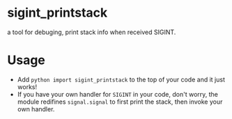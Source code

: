 # sigint_printstack
a tool for debuging, print stack info when received SIGINT.

# Usage
- Add `python import sigint_printstack` to the top of your code and it just works!
- If you have your own handler for `SIGINT` in your code, don't worry, the module redifines `signal.signal` to first print the stack, then invoke your own handler.
